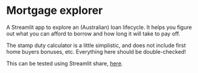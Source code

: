 # Mortgage explorer

A Streamlit app to explore an (Australian) loan lifecycle. It helps you figure out what you can afford to borrow and how long it will take to pay off.

The stamp duty calculator is a little simplistic, and does not include first home buyers bonuses, etc. Everything here should be double-checked!

This can be tested using Streamlit share, [here](https://share.streamlit.io/coljac/mortgage-explore/main).


